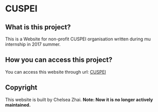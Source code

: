 # CUSPEI
## What is this project?
This is a Website for non-profit CUSPEI organisation written during mu internship in 2017 summer. 

## How you can access this project?
You can access this website through url: [CUSPEI](http://cuspei.com)

## Copyright
This website is built by Chelsea Zhai. **Note: Now it is no longer actively maintained.**

